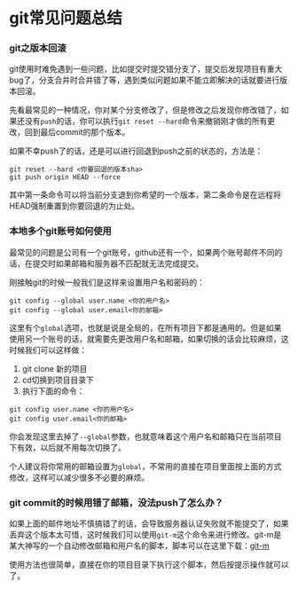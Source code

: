 # git常见问题总结

### git之版本回滚

git使用时难免遇到一些问题，比如提交时提交错分支了，提交后发现项目有重大bug了，分支合并时合并错了等，遇到类似问题如果不能立即解决的话就要进行版本回滚。

先看最常见的一种情况，你对某个分支修改了，但是修改之后发现你修改错了，如果还没有`push`的话，你可以执行`git reset --hard`命令来撤销刚才做的所有更改，回到最后commit的那个版本。

如果不幸push了的话，还是可以进行回退到push之前的状态的，方法是：

```
git reset --hard <你要回退的版本sha>
git push origin HEAD --force
```
其中第一条命令可以将当前分支退到你希望的一个版本，第二条命令是在远程将HEAD强制重置到你要回退的为止处。


### 本地多个git账号如何使用

最常见的问题是公司有一个git账号，github还有一个，如果两个账号邮件不同的话，在提交时如果邮箱和服务器不匹配就无法完成提交。

刚接触git的时候一般我们是这样来设置用户名和密码的：

```shell
git config --global user.name <你的用户名>
git config --global user.email<你的邮箱>
```

这里有个`global`选项，也就是说是全局的，在所有项目下都是通用的。但是如果使用另一个账号的话，就需要先更改用户名和邮箱，如果切换的话会比较麻烦，这时候我们可以这样做：

1. git clone 新的项目
2. cd切换到项目目录下
3. 执行下面的命令：
```
git config user.name <你的用户名>
git config user.email<你的邮箱>
```

你会发现这里去掉了`--global`参数，也就意味着这个用户名和邮箱只在当前项目下有效，以后就不用每次切换了。

个人建议将你常用的邮箱设置为`global`，不常用的直接在项目里面按上面的方式修改，这样可以减少很多不必要的麻烦。

### git commit的时候用错了邮箱，没法push了怎么办？

如果上面的邮件地址不慎搞错了的话，会导致服务器认证失败就不能提交了，如果丢弃这个版本太可惜，这时候我们可以使用`git-m`这个命令来进行修改。git-m是某大神写的一个自动修改邮箱和用户名的脚本，脚本可以在这里下载：[git-m](/files/git-m)

使用方法也很简单，直接在你的项目目录下执行这个脚本，然后按提示操作就可以了。
